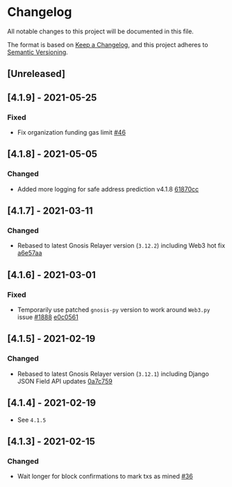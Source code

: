 # Changelog

All notable changes to this project will be documented in this file.

The format is based on [Keep a Changelog](https://keepachangelog.com/en/1.0.0/),
and this project adheres to [Semantic Versioning](https://semver.org/spec/v2.0.0.html).

## [Unreleased]

## [4.1.9] - 2021-05-25

### Fixed

- Fix organization funding gas limit [#46](https://github.com/CirclesUBI/safe-relay-service/pull/46)

## [4.1.8] - 2021-05-05

### Changed

- Added more logging for safe address prediction v4.1.8 [61870cc](https://github.com/CirclesUBI/safe-relay-service/commit/61870cc1659c970a1b083dd6bde44744d5187aca)

## [4.1.7] - 2021-03-11

### Changed

- Rebased to latest Gnosis Relayer version (`3.12.2`) including Web3 hot fix [a6e57aa](https://github.com/gnosis/safe-relay-service/commit/a6e57aa07c38dd782155509906f1d9e42b1486a1)

## [4.1.6] - 2021-03-01

### Fixed

- Temporarily use patched `gnosis-py` version to work around `Web3.py` issue [#1888](https://github.com/ethereum/web3.py/issues/1888) [e0c0561](https://github.com/CirclesUBI/safe-relay-service/commit/e0c056190e41baa4634afaf303563d1d55e69bb3)

## [4.1.5] - 2021-02-19

### Changed

- Rebased to latest Gnosis Relayer version (`3.12.1`) including Django JSON Field API updates [0a7c759](https://github.com/gnosis/safe-relay-service/commit/0a7c759ddb0475362eb81c4ec4055a602599eaab)

## [4.1.4] - 2021-02-19

- See `4.1.5`

## [4.1.3] - 2021-02-15

### Changed

- Wait longer for block confirmations to mark txs as mined [#36](https://github.com/CirclesUBI/safe-relay-service/pull/36)
